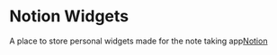 # Notion Widgets
A place to store personal widgets made for the note taking app[Notion](https://www.notion.so/product)
